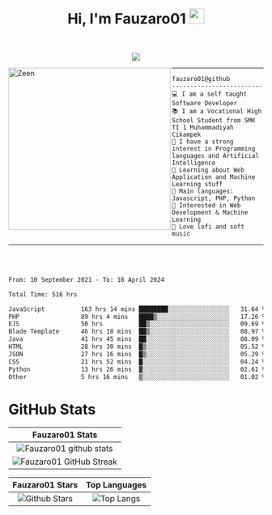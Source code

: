 <h1 align="center">
Hi, I'm Fauzaro01
  <img src="https://media.giphy.com/media/hvRJCLFzcasrR4ia7z/giphy.gif" width="30"></h1>
<br/>

<p align="center">
  <a href="https://github.com/DenverCoder1/readme-typing-svg">
    <img src="https://readme-typing-svg.herokuapp.com?lines=Chill%20and%20Coding;Full+Stack+Web+Developer;Student;Software%20Develover;Always%20learning%20new%20things&center=true&width=380&height=45"></a>
</p>

<img align="left" src="https://media.tenor.com/LNrMsLTFICEAAAAi/elysia.gif" alt="Zeen" width="320" height="320" />
<hr>

```
fauzaro01@github
-------------------------
💻 I am a self taught Software Developer
📚 I am a Vocational High School Student from SMK TI 1 Muhammadiyah Cikampek
📝 I have a strong interest in Programming languages and Artificial Intelligence
🌱 Learning about Web Application and Machine Learning stuff
🌟 Main languages: Javascript, PHP, Python
🚩 Interested in Web Development & Machine Learning
🎵 Love lofi and soft music 
```

<hr>
<br>
<br>
<div align="left">
<!--START_SECTION:waka-->

```txt
From: 10 September 2021 - To: 16 April 2024

Total Time: 516 hrs

JavaScript          163 hrs 14 mins ████████░░░░░░░░░░░░░░░░░   31.64 %
PHP                 89 hrs 4 mins   ████▒░░░░░░░░░░░░░░░░░░░░   17.26 %
EJS                 50 hrs          ██▒░░░░░░░░░░░░░░░░░░░░░░   09.69 %
Blade Template      46 hrs 18 mins  ██▒░░░░░░░░░░░░░░░░░░░░░░   08.97 %
Java                41 hrs 45 mins  ██░░░░░░░░░░░░░░░░░░░░░░░   08.09 %
HTML                28 hrs 30 mins  █▒░░░░░░░░░░░░░░░░░░░░░░░   05.52 %
JSON                27 hrs 16 mins  █▒░░░░░░░░░░░░░░░░░░░░░░░   05.29 %
CSS                 21 hrs 52 mins  █░░░░░░░░░░░░░░░░░░░░░░░░   04.24 %
Python              13 hrs 26 mins  ▓░░░░░░░░░░░░░░░░░░░░░░░░   02.61 %
Other               5 hrs 16 mins   ▒░░░░░░░░░░░░░░░░░░░░░░░░   01.02 %
```

<!--END_SECTION:waka-->
</div>

# GitHub Stats

|                                                            Fauzaro01 Stats                                                            |
| :--------------------------------------------------------------------------------------------------------------------------------------------: |
|        ![Fauzaro01 github stats](https://github-readme-stats.vercel.app/api?username=Fauzaro01&show_icons=true&theme=algolia)        |
|              ![Fauzaro01 GitHub Streak](https://github-readme-streak-stats.herokuapp.com/?user=Fauzaro01&theme=algolia)              |

|                                                                                              Fauzaro01 Stars                                                                                              |                                                           Top Languages                                                           |
| :----------------------------------------------------------------------------------------------------------------------------------------------------------------------------------------------------------------: | :-------------------------------------------------------------------------------------------------------------------------------: |
| ![Github Stars](https://github-readme-stats.vercel.app/api?username=Fauzaro01&show_icons=true&locale=en&count_private=true&hide_rank=true&custom_title=My%20GitHub%20Stats&disable_animations=true&theme=algolia) | ![Top Langs](https://github-readme-stats.vercel.app/api/top-langs/?username=Fauzaro01&langs_count=8&theme=algolia&layout=compact) |


